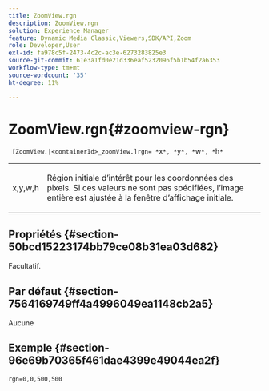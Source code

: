 ```yaml
---
title: ZoomView.rgn
description: ZoomView.rgn
solution: Experience Manager
feature: Dynamic Media Classic,Viewers,SDK/API,Zoom
role: Developer,User
exl-id: fa978c5f-2473-4c2c-ac3e-6273283825e3
source-git-commit: 61e3a1fd0e21d336eaf5232096f5b1b54f2a6353
workflow-type: tm+mt
source-wordcount: '35'
ht-degree: 11%

---
```


# ZoomView.rgn{#zoomview-rgn}

` [ZoomView.|<containerId>_zoomView.]rgn= *`x`*, *`y`*, *`w`*, *`h`*`

<table id="table_68D8AADB572F4C2095967D12162F8991"> 
 <tbody> 
  <tr> 
   <td colname="col1"> <p> <span class="codeph"> x,y,w,h</span> </p> </td> 
   <td colname="col2"> <p> Région initiale d’intérêt pour les coordonnées des pixels. Si ces valeurs ne sont pas spécifiées, l’image entière est ajustée à la fenêtre d’affichage initiale. </p> </td> 
  </tr> 
 </tbody> 
</table>

## Propriétés {#section-50bcd15223174bb79ce08b31ea03d682}

Facultatif.

## Par défaut {#section-7564169749ff4a4996049ea1148cb2a5}

Aucune

## Exemple {#section-96e69b70365f461dae4399e49044ea2f}

`rgn=0,0,500,500`

